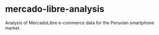 # mercado-libre-analysis
Analysis of MercadoLibre e-commerce data for the Peruvian smartphone market.
